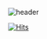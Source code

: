 <!---
junyup0503/junyup0503 is a ✨ special ✨ repository because its `README.md` (this file) appears on your GitHub profile.
You can click the Preview link to take a look at your changes.
--->


![header](https://capsule-render.vercel.app/api?type=Cylinder&color=random&height=300&section=header&text=천재최소윤&fontSize=90)


[![Hits](https://hits.seeyoufarm.com/api/count/incr/badge.svg?url=https%3A%2F%2Fgithub.com%2Fjunyup0503%2Fhit-counter&count_bg=%23000000&title_bg=%23555555&icon=github.svg&icon_color=%23000000&title=hits&edge_flat=true)](https://hits.seeyoufarm.com)

